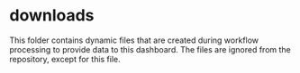 # downloads

This folder contains dynamic files that are created during workflow processing to provide data to this dashboard.
The files are ignored from the repository, except for this file.
